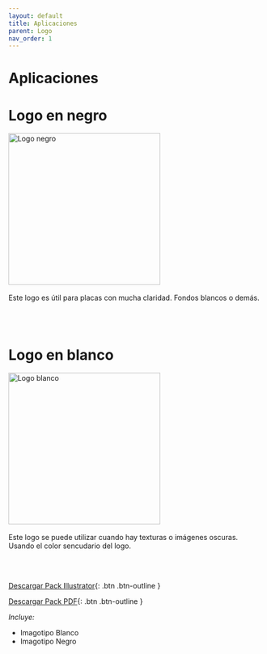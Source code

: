 ```yaml
---
layout: default
title: Aplicaciones
parent: Logo
nav_order: 1
---
```


# Aplicaciones

# Logo en negro

<img src="../../../assets/images/logo-black.jpg" width="300" alt="Logo negro"/>
<br /><br />
Este logo es útil para placas con mucha claridad. Fondos blancos o demás.

<br /><br />

# Logo en blanco
<img src="../../../assets/images/logo-white.jpg" width="300" alt="Logo blanco"/>
<br /><br />
Este logo se puede utilizar cuando hay texturas o imágenes oscuras. Usando el color sencudario del logo.

<br /><br />


[Descargar Pack Illustrator](https://drive.google.com/uc?export=download&id=12TTnYwLEfeDxOvKQKdV9HS-5SXaluvv7){: .btn .btn-outline }

[Descargar Pack PDF](https://drive.google.com/uc?export=download&id=1bgt6ICJh1qYO8u7UAOazpMidBK6-KcRo){: .btn .btn-outline }


*Incluye:*
<ul>
<li>Imagotipo Blanco</li>
<li>Imagotipo Negro</li>
</ul>
<br>
<br>
